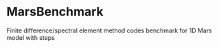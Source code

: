 # MarsBenchmark
Finite difference/spectral element method codes benchmark for 1D Mars model with steps
